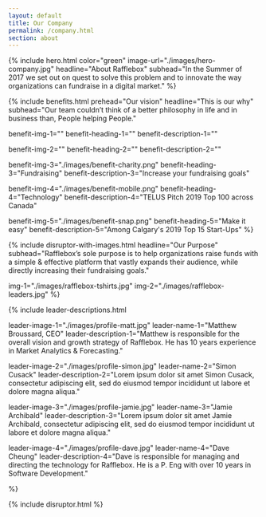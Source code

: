 ```yaml
---
layout: default
title: Our Company
permalink: /company.html
section: about
---
```



{% 
include hero.html 
color="green"
image-url="./images/hero-company.jpg" 
headline="About Rafflebox" 
subhead="In the Summer of 2017 we set out on quest to solve this problem and to innovate the way organizations can fundraise in a digital market." 
%}


{%
include benefits.html
prehead="Our vision"
headline="This is our why"
subhead="Our team couldn’t think of a better philosophy in life and in business than, People helping People."

benefit-img-1=""
benefit-heading-1=""
benefit-description-1=""

benefit-img-2=""
benefit-heading-2=""
benefit-description-2=""

benefit-img-3="./images/benefit-charity.png"
benefit-heading-3="Fundraising"
benefit-description-3="Increase your fundraising goals"

benefit-img-4="./images/benefit-mobile.png"
benefit-heading-4="Technology"
benefit-description-4="TELUS Pitch 2019 Top 100 across Canada"

benefit-img-5="./images/benefit-snap.png"
benefit-heading-5="Make it easy"
benefit-description-5="Among Calgary's 2019 Top 15 Start-Ups"
%}


{%
include disruptor-with-images.html
headline="Our Purpose"
subhead="Rafflebox’s sole purpose is to help organizations raise funds with a simple & effective platform that vastly expands their audience, while directly increasing their fundraising goals."

img-1="./images/rafflebox-tshirts.jpg"
img-2="./images/rafflebox-leaders.jpg"
%}


{%
include leader-descriptions.html

leader-image-1="./images/profile-matt.jpg" 
leader-name-1="Matthew Broussard, CEO"
leader-description-1="Matthew is responsible for the overall vision and growth strategy of Rafflebox.  He has 10 years experience in Market Analytics & Forecasting."

leader-image-2="./images/profile-simon.jpg" 
leader-name-2="Simon Cusack"
leader-description-2="Lorem ipsum dolor sit amet Simon Cusack, consectetur adipiscing elit, sed do eiusmod tempor incididunt ut labore et dolore magna aliqua."

leader-image-3="./images/profile-jamie.jpg"
leader-name-3="Jamie Archibald"
leader-description-3="Lorem ipsum dolor sit amet Jamie Archibald, consectetur adipiscing elit, sed do eiusmod tempor incididunt ut labore et dolore magna aliqua."

leader-image-4="./images/profile-dave.jpg"
leader-name-4="Dave Cheung"
leader-description-4="Dave is responsible for managing and directing the technology for Rafflebox. He is a P. Eng with over 10 years in Software Development."

%}


{%
include disruptor.html
%}